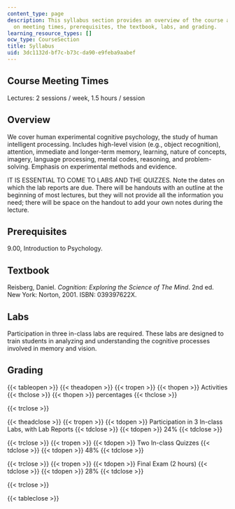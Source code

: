 ```yaml
---
content_type: page
description: This syllabus section provides an overview of the course and information
  on meeting times, prerequisites, the textbook, labs, and grading.
learning_resource_types: []
ocw_type: CourseSection
title: Syllabus
uid: 3dc1132d-bf7c-b73c-da90-e9feba9aabef
---
```


Course Meeting Times
--------------------

Lectures: 2 sessions / week, 1.5 hours / session

Overview
--------

We cover human experimental cognitive psychology, the study of human intelligent processing. Includes high-level vision (e.g., object recognition), attention, immediate and longer-term memory, learning, nature of concepts, imagery, language processing, mental codes, reasoning, and problem-solving. Emphasis on experimental methods and evidence.

IT IS ESSENTIAL TO COME TO LABS AND THE QUIZZES. Note the dates on which the lab reports are due. There will be handouts with an outline at the beginning of most lectures, but they will not provide all the information you need; there will be space on the handout to add your own notes during the lecture.

Prerequisites
-------------

9.00, Introduction to Psychology.

Textbook
--------

Reisberg, Daniel. _Cognition: Exploring the Science of The Mind_. 2nd ed. New York: Norton, 2001. ISBN: 039397622X.

Labs
----

Participation in three in-class labs are required. These labs are designed to train students in analyzing and understanding the cognitive processes involved in memory and vision.

Grading
-------

{{< tableopen >}}
{{< theadopen >}}
{{< tropen >}}
{{< thopen >}}
Activities
{{< thclose >}}
{{< thopen >}}
percentages
{{< thclose >}}

{{< trclose >}}

{{< theadclose >}}
{{< tropen >}}
{{< tdopen >}}
Participation in 3 In-class Labs, with Lab Reports
{{< tdclose >}}
{{< tdopen >}}
24%
{{< tdclose >}}

{{< trclose >}}
{{< tropen >}}
{{< tdopen >}}
Two In-class Quizzes
{{< tdclose >}}
{{< tdopen >}}
48%
{{< tdclose >}}

{{< trclose >}}
{{< tropen >}}
{{< tdopen >}}
Final Exam (2 hours)
{{< tdclose >}}
{{< tdopen >}}
28%
{{< tdclose >}}

{{< trclose >}}

{{< tableclose >}}